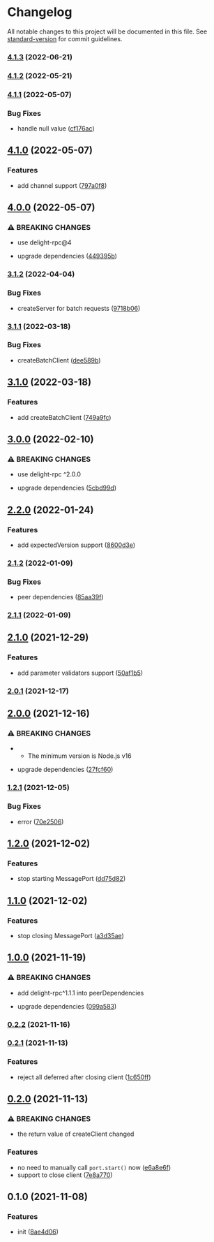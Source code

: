 # Changelog

All notable changes to this project will be documented in this file. See [standard-version](https://github.com/conventional-changelog/standard-version) for commit guidelines.

### [4.1.3](https://github.com/delight-rpc/browser/compare/v4.1.2...v4.1.3) (2022-06-21)

### [4.1.2](https://github.com/delight-rpc/browser/compare/v4.1.1...v4.1.2) (2022-05-21)

### [4.1.1](https://github.com/delight-rpc/browser/compare/v4.1.0...v4.1.1) (2022-05-07)


### Bug Fixes

* handle null value ([cf176ac](https://github.com/delight-rpc/browser/commit/cf176ac88ee8ff6b10d12fcb375fab3338520b46))

## [4.1.0](https://github.com/delight-rpc/browser/compare/v4.0.0...v4.1.0) (2022-05-07)


### Features

* add channel support ([797a0f8](https://github.com/delight-rpc/browser/commit/797a0f8dcfda48dbe52c4d02e8e63d58eebc0aae))

## [4.0.0](https://github.com/delight-rpc/browser/compare/v3.1.2...v4.0.0) (2022-05-07)


### ⚠ BREAKING CHANGES

* use delight-rpc@4

* upgrade dependencies ([449395b](https://github.com/delight-rpc/browser/commit/449395b20e43fa96c60cd3c473632c1e9d8e5fcf))

### [3.1.2](https://github.com/delight-rpc/browser/compare/v3.1.1...v3.1.2) (2022-04-04)


### Bug Fixes

* createServer for batch requests ([9718b06](https://github.com/delight-rpc/browser/commit/9718b06902f13461bf3dd1409996e584ec32ddd6))

### [3.1.1](https://github.com/delight-rpc/browser/compare/v3.1.0...v3.1.1) (2022-03-18)


### Bug Fixes

* createBatchClient ([dee589b](https://github.com/delight-rpc/browser/commit/dee589b39711bcbc3811a69b6e1ca4d294de7a49))

## [3.1.0](https://github.com/delight-rpc/browser/compare/v3.0.0...v3.1.0) (2022-03-18)


### Features

* add createBatchClient ([749a9fc](https://github.com/delight-rpc/browser/commit/749a9fc5f4b356a2ed5a31a40711fea0147dbb92))

## [3.0.0](https://github.com/delight-rpc/browser/compare/v2.2.0...v3.0.0) (2022-02-10)


### ⚠ BREAKING CHANGES

* use delight-rpc ^2.0.0

* upgrade dependencies ([5cbd99d](https://github.com/delight-rpc/browser/commit/5cbd99d07553a1bc33a8f1e70f575b9397c7a031))

## [2.2.0](https://github.com/delight-rpc/browser/compare/v2.1.2...v2.2.0) (2022-01-24)


### Features

* add expectedVersion support ([8600d3e](https://github.com/delight-rpc/browser/commit/8600d3ed7dbbefa59ec6654fe2cd36f4e87a7332))

### [2.1.2](https://github.com/delight-rpc/browser/compare/v2.1.1...v2.1.2) (2022-01-09)


### Bug Fixes

* peer dependencies ([85aa39f](https://github.com/delight-rpc/browser/commit/85aa39f8cfcf0b037636f86ccdfc0ae646846958))

### [2.1.1](https://github.com/delight-rpc/browser/compare/v2.1.0...v2.1.1) (2022-01-09)

## [2.1.0](https://github.com/delight-rpc/browser/compare/v2.0.1...v2.1.0) (2021-12-29)


### Features

* add parameter validators support ([50af1b5](https://github.com/delight-rpc/browser/commit/50af1b5fb433c35ba0199e838ef5475a3478d379))

### [2.0.1](https://github.com/delight-rpc/browser/compare/v2.0.0...v2.0.1) (2021-12-17)

## [2.0.0](https://github.com/delight-rpc/browser/compare/v1.2.1...v2.0.0) (2021-12-16)


### ⚠ BREAKING CHANGES

* - The minimum version is Node.js v16

* upgrade dependencies ([27fcf60](https://github.com/delight-rpc/browser/commit/27fcf60b45a8ee5daa6ae01efb9c4ec6e9adcbd4))

### [1.2.1](https://github.com/delight-rpc/browser/compare/v1.2.0...v1.2.1) (2021-12-05)


### Bug Fixes

* error ([70e2506](https://github.com/delight-rpc/browser/commit/70e25069c496e1eecd105b277f828199dea1cf41))

## [1.2.0](https://github.com/delight-rpc/browser/compare/v1.1.0...v1.2.0) (2021-12-02)


### Features

* stop starting MessagePort ([dd75d82](https://github.com/delight-rpc/browser/commit/dd75d8288125dfafcee0b646b889a1c143c844b5))

## [1.1.0](https://github.com/delight-rpc/browser/compare/v1.0.0...v1.1.0) (2021-12-02)


### Features

* stop closing MessagePort ([a3d35ae](https://github.com/delight-rpc/browser/commit/a3d35aea9ab2b11d2a3b5601a72879a54159c9e8))

## [1.0.0](https://github.com/delight-rpc/browser/compare/v0.2.2...v1.0.0) (2021-11-19)


### ⚠ BREAKING CHANGES

* add delight-rpc^1.1.1 into peerDependencies

* upgrade dependencies ([099a583](https://github.com/delight-rpc/browser/commit/099a583131c8dff1a9452e9e86d4964349a81949))

### [0.2.2](https://github.com/delight-rpc/browser/compare/v0.2.1...v0.2.2) (2021-11-16)

### [0.2.1](https://github.com/delight-rpc/browser/compare/v0.2.0...v0.2.1) (2021-11-13)


### Features

* reject all deferred after closing client ([1c650ff](https://github.com/delight-rpc/browser/commit/1c650ff53c8d2baaa8b18f97142ff83579be1efe))

## [0.2.0](https://github.com/delight-rpc/browser/compare/v0.1.0...v0.2.0) (2021-11-13)


### ⚠ BREAKING CHANGES

* the return value of createClient changed

### Features

* no need to manually call `port.start()` now ([e6a8e6f](https://github.com/delight-rpc/browser/commit/e6a8e6f6124fba26f5a44d376b78d62ad47b0708))
* support to close client ([7e8a770](https://github.com/delight-rpc/browser/commit/7e8a7700a691b5b4e4dcc4e0417eedee190fccd3))

## 0.1.0 (2021-11-08)


### Features

* init ([8ae4d06](https://github.com/delight-rpc/browser/commit/8ae4d0648b0ccfbf2720a7d2a6f683b7ae999b27))
